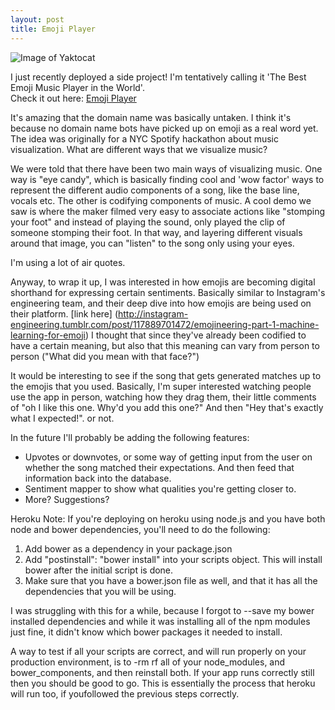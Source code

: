 ```yaml
---
layout: post
title: Emoji Player
---
```


![Image of Yaktocat](http://i.imgur.com/rPdxMawg.png)


I just recently deployed a side project! I'm tentatively calling it 'The Best Emoji Music Player in the World'.  
Check it out here: [Emoji Player](www.emojiplayer.com)  




It's amazing that the domain name was basically untaken. I think it's because no domain name bots have picked up on emoji as a real word yet.
The idea was originally for a NYC Spotify hackathon about music visualization. What are different ways that we visualize music?

We were told that there have been two main ways of visualizing music. One way is "eye candy", which is basically finding cool and 'wow factor' 
ways to represent the different audio components of a song, like the base line, vocals etc. The other is codifying components of music.
A cool demo we saw is where the maker filmed very easy to associate actions like "stomping your foot" and instead of playing the sound, only played 
the clip of someone stomping their foot. In that way, and layering different visuals around that image, you can "listen" to the song only using your eyes.

I'm using a lot of air quotes.



<!--break-->

Anyway, to wrap it up, I was interested in how emojis are becoming digital shorthand for expressing certain sentiments. 
Basically similar to Instagram's engineering team, and their deep dive into how emojis are being used on their platform. [link here] (http://instagram-engineering.tumblr.com/post/117889701472/emojineering-part-1-machine-learning-for-emoji)
I thought that since
they've already been codified to have a certain meaning, but also that this meaning can vary from person to person ("What did you mean with that face?")

It would be interesting to see if the song that gets generated matches up to the emojis that you used.
Basically, I'm super interested watching people use the app in person, watching how they drag them, their little comments of "oh I like this one. Why'd you add this one?"
And then "Hey that's exactly what I expected!". or not.

In the future I'll probably be adding the following features:
  - Upvotes or downvotes, or some way of getting input from the user on whether the song matched their expectations. 
  And then feed that information back into the database.
  - Sentiment mapper to show what qualities you're getting closer to.
  - More? Suggestions? 

Heroku Note: If you're deploying on heroku using node.js and you have both node and bower dependencies, you'll need to
do the following:

1) Add bower as a dependency in your package.json
2) Add "postinstall": "bower install" into your scripts object. This will install bower after the initial script is done.
3) Make sure that you have a bower.json file as well, and that it has all the dependencies that you will be using.

I was struggling with this for a while, because I forgot to --save my bower installed dependencies and while it was installing
all of the npm modules just fine, it didn't know which bower packages it needed to install.

A way to test if all your scripts are correct, and will run properly on your production environment, is to -rm rf all of your 
node_modules, and bower_components, and then reinstall both. If your app runs correctly still then you should be good to go.
This is essentially the process that heroku will run too, if youfollowed the previous steps correctly.



